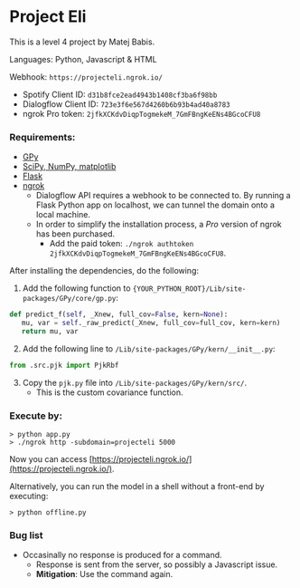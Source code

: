 # Project Eli

This is a level 4 project by Matej Babis.

Languages: Python, Javascript & HTML

Webhook: `https://projecteli.ngrok.io/`

* Spotify Client ID: `d31b8fce2ead4943b1408cf3ba6f98bb`
* Dialogflow Client ID: `723e3f6e567d4260b6b93b4ad40a8783`
* ngrok Pro token: `2jfkXCKdvDiqpTogmekeM_7GmFBngKeENs4BGcoCFU8`


### Requirements:
* [GPy](https://github.com/SheffieldML/GPy)
* [SciPy, NumPy, matplotlib](https://www.scipy.org/install.html)
* [Flask](http://flask.pocoo.org/)
* [ngrok](https://www.ngrok.com)
   * Dialogflow API requires a webhook to be connected to. By running a Flask Python app on localhost, we can tunnel the domain onto a local machine.
   * In order to simplify the installation process, a _Pro_ version of ngrok has been purchased.
      * Add the paid token: `./ngrok authtoken 2jfkXCKdvDiqpTogmekeM_7GmFBngKeENs4BGcoCFU8`.


After installing the dependencies, do the following:
1. Add the following function to `{YOUR_PYTHON_ROOT}/Lib/site-packages/GPy/core/gp.py`:
```python
def predict_f(self, _Xnew, full_cov=False, kern=None):
   mu, var = self._raw_predict(_Xnew, full_cov=full_cov, kern=kern)
   return mu, var
```

2. Add the following line to `/Lib/site-packages/GPy/kern/__init__.py`:
```python
from .src.pjk import PjkRbf
```

3. Copy the `pjk.py` file into `/Lib/site-packages/GPy/kern/src/`.
   * This is the custom covariance function.


### Execute by:
```
> python app.py
> ./ngrok http -subdomain=projecteli 5000
```
Now you can access [https://projecteli.ngrok.io/](https://projecteli.ngrok.io/).

Alternatively, you can run the model in a shell without a front-end by executing:
```
> python offline.py
```

### Bug list
* Occasinally no response is produced for a command.
   * Response is sent from the server, so possibly a Javascript issue.
   * __Mitigation__: Use the command again.
